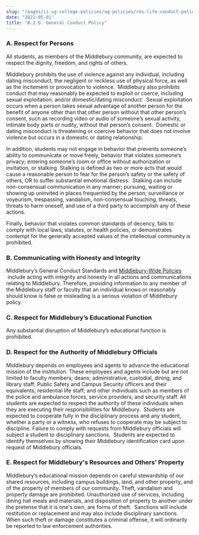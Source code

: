 ```yaml
---
slug: "/pages/ii-ug-college-policies/ug-policies/res-life-conduct-policies/genl-cond-standards"
date: "2021-05-01"
title: "B.2.b. General Conduct Policy"
---
```


### A. Respect for Persons

All students, as members of the Middlebury community, are expected to respect the dignity, freedom, and rights of others.

Middlebury prohibits the use of violence against any individual, including dating misconduct, the negligent or reckless use of physical force, as well as the incitement or provocation to violence.  Middlebury also prohibits conduct that may reasonably be expected to exploit or coerce, including sexual exploitation, and/or domestic/dating misconduct.  Sexual exploitation occurs when a person takes sexual advantage of another person for the benefit of anyone other than that other person without that other person’s consent, such as recording video or audio of someone’s sexual activity, intimate body parts or nudity, without that person’s consent.  Domestic or dating misconduct is threatening or coercive behavior that does not involve violence but occurs in a domestic or dating relationship.

In addition, students may not engage in behavior that prevents someone’s ability to communicate or move freely, behavior that violates someone’s privacy; entering someone’s room or office without authorization or invitation, or stalking. Stalking is defined as two or more acts that would cause a reasonable person to fear for the person’s safety or the safety of others, OR to suffer substantial emotional distress.  Stalking can include non-consensual communication in any manner; pursuing, waiting or showing up uninvited in places frequented by the person; surveillance or voyeurism, trespassing, vandalism, non-consensual touching, threats, threats to harm oneself, and use of a third party to accomplish any of these actions.

Finally, behavior that violates common standards of decency, fails to comply with local laws, statutes, or health policies, or demonstrates contempt for the generally accepted values of the intellectual community is prohibited.

### B. Communicating with Honesty and Integrity

Middlebury’s General Conduct Standards and [Middlebury-Wide Policies](/pages/i-policies-for-all)  include acting with integrity and honesty in all actions and communications relating to Middlebury. Therefore, providing information to any member of the Middlebury staff or faculty that an individual knows or reasonably should know is false or misleading is a serious violation of Middlebury policy.

### C. Respect for Middlebury’s Educational Function

Any substantial disruption of Middlebury’s educational function is prohibited.

### D. Respect for the Authority of Middlebury Officials

Middlebury depends on employees and agents to advance the educational mission of the institution. These employees and agents include but are not limited to faculty members; deans; administrative, custodial, dining, and library staff; Public Safety and Campus Security officers and their equivalents; residential life staff; and other individuals such as members of the police and ambulance forces, service providers, and security staff. All students are expected to respect the authority of these individuals when they are executing their responsibilities for Middlebury.  Students are expected to cooperate fully in the disciplinary process and any student, whether a party or a witness, who refuses to cooperate may be subject to discipline. Failure to comply with requests from Middlebury officials will subject a student to disciplinary sanctions.  Students are expected to identify themselves by showing their Middlebury identification card upon request of Middlebury officials.

### E. Respect for Middlebury's Resources and Others’ Property

Middlebury’s educational mission depends on careful stewardship of our shared resources, including campus buildings, land, and other property, and of the property of members of our community. Theft, vandalism and property damage are prohibited. Unauthorized use of services, including dining hall meals and materials, and disposition of property to another under the pretense that it is one's own, are forms of theft.  Sanctions will include restitution or replacement and may also include disciplinary sanctions. When such theft or damage constitutes a criminal offense, it will ordinarily be reported to law enforcement authorities.
